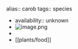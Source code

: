 alias:: carob
tags:: species

- availability:: unknown
- ![image.png](https://peach-geographical-bat-397.mypinata.cloud/ipfs/QmTQTBs32kP8X6x1a4x44cRctfU8mFTC7fjRoSXYQXLGe2)
-
- [[plants/food]]